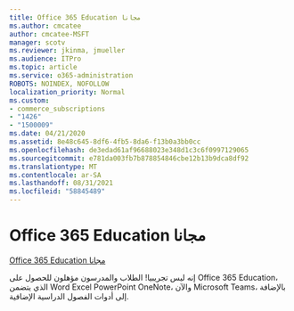 ```yaml
---
title: Office 365 Education مجانا
ms.author: cmcatee
author: cmcatee-MSFT
manager: scotv
ms.reviewer: jkinma, jmueller
ms.audience: ITPro
ms.topic: article
ms.service: o365-administration
ROBOTS: NOINDEX, NOFOLLOW
localization_priority: Normal
ms.custom:
- commerce_subscriptions
- "1426"
- "1500009"
ms.date: 04/21/2020
ms.assetid: 8e48c645-8df6-4fb5-8da6-f13b0a3bb0cc
ms.openlocfilehash: de3edad61af96688023e348d1c3c6f0997129065
ms.sourcegitcommit: e781da003fb7b878854846cbe12b13b9dca8df92
ms.translationtype: MT
ms.contentlocale: ar-SA
ms.lasthandoff: 08/31/2021
ms.locfileid: "58845489"
---
```

# <a name="office-365-education-for-free"></a>Office 365 Education مجانا

[Office 365 Education مجانا](https://products.office.com/student/office-in-education?ms.officeurl=students)
  
إنه ليس تجريبيا! الطلاب والمدرسون مؤهلون للحصول على Office 365 Education، الذي يتضمن Word Excel PowerPoint OneNote، والآن Microsoft Teams، بالإضافة إلى أدوات الفصول الدراسية الإضافية.